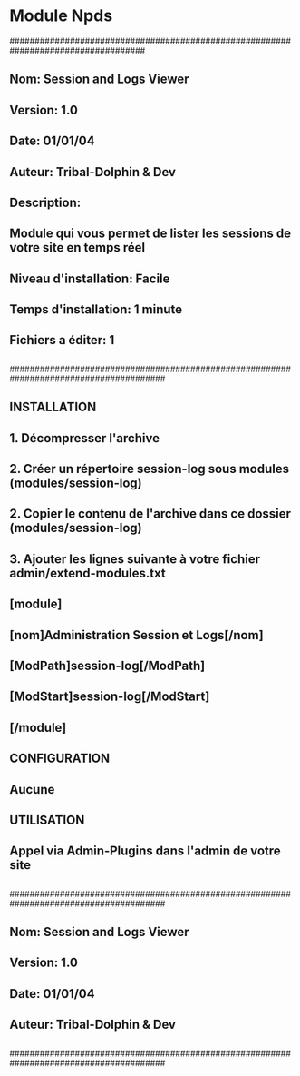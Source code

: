 # Module Npds 

###################################################################################
##
## Nom:  Session and Logs Viewer
## Version:  1.0
## Date:  01/01/04
## Auteur: Tribal-Dolphin & Dev 
## 
## Description:
## Module qui vous permet de lister les sessions de votre site en temps réel
## 
## Niveau d'installation: Facile
## Temps d'installation: 1 minute
## Fichiers a éditer:  1
##
#######################################################################################
##
## INSTALLATION
## 1. Décompresser l'archive
## 2. Créer un répertoire session-log sous modules (modules/session-log)
## 2. Copier le contenu de l'archive dans ce dossier (modules/session-log)
## 3. Ajouter les lignes suivante à votre fichier admin/extend-modules.txt
##      [module]
##        [nom]Administration Session et Logs[/nom]
##        [ModPath]session-log[/ModPath]
##        [ModStart]session-log[/ModStart]
##      [/module]
##
## CONFIGURATION
## Aucune
##
## UTILISATION
## Appel via Admin-Plugins dans l'admin de votre site
##
#######################################################################################
##
## Nom:  Session and Logs Viewer
## Version:  1.0
## Date:  01/01/04
## Auteur: Tribal-Dolphin & Dev
##
#######################################################################################
